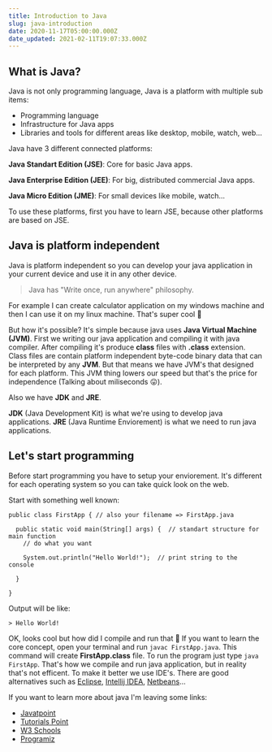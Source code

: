 ```yaml
---
title: Introduction to Java
slug: java-introduction
date: 2020-11-17T05:00:00.000Z
date_updated: 2021-02-11T19:07:33.000Z
---
```


## What is Java?

Java is not only programming language, Java is a platform with multiple sub items:

- Programming language
- Infrastructure for Java apps
- Libraries and tools for different areas like desktop, mobile, watch, web...

Java have 3 different connected platforms:

**Java Standart Edition (JSE)**: Core for basic Java apps.

**Java Enterprise Edition (JEE)**: For big, distributed commercial Java apps.

**Java Micro Edition (JME)**: For small devices like mobile, watch...

To use these platforms, first you have to learn JSE, because other platforms are based on JSE.

## Java is platform independent

Java is platform independent so you can develop your java application in your current device and use it in any other device.

> Java has "Write once, run anywhere" philosophy.

For example I can create calculator application on my windows machine and then I can use it on my linux machine. That's super cool 🤯

But how it's possible? It's simple because java uses **Java Virtual Machine (JVM)**. First we writing our java application and compiling it with java compiler. After compiling it's produce **class** files with **.class** extension. Class files are contain platform independent byte-code binary data that can be interpreted by any **JVM**. But that means we have JVM's that designed for each platform. This JVM thing lowers our speed but that's the price for independence (Talking about miliseconds 😛).

Also we have **JDK** and **JRE**.

**JDK** (Java Development Kit) is what we're using to develop java applications. **JRE** (Java Runtime Enviorement) is what we need to run java applications.

## Let's start programming

Before start programming you have to setup your enviorement. It's different for each operating system so you can take quick look on the web.

Start with something well known:

    public class FirstApp { // also your filename => FirstApp.java
    
      public static void main(String[] args) {  // standart structure for main function
        // do what you want
    
        System.out.println("Hello World!");  // print string to the console
    
      }
    
    }
    
    

Output will be like:

    > Hello World!
    

OK, looks cool but how did I compile and run that 🤔 If you want to learn the core concept, open your terminal and run `javac FirstApp.java`. This command will create **FirstApp.class** file. To run the program just type `java FirstApp`. That's how we compile and run java application, but in reality that's not efficent. To make it better we use IDE's. There are good alternatives such as [Eclipse](https://www.eclipse.org/downloads/), [Intellij IDEA](https://www.jetbrains.com/idea/), [Netbeans](https://netbeans.org/)...

If you want to learn more about java I'm leaving some links:

- [Javatpoint](https://www.javatpoint.com/java-tutorial)
- [Tutorials Point](https://www.tutorialspoint.com/java/index.htm)
- [W3 Schools](https://www.w3schools.com/java/)
- [Programiz](https://www.programiz.com/java-programming/hello-world)
